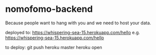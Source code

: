# nomofomo-backend
Because people want to hang with you and we need to host your data.

deployed to: 
https://whispering-sea-15.herokuapp.com/hello
e.g.
https://whispering-sea-15.herokuapp.com/hello

to deploy: 
git push heroku master
heroku open